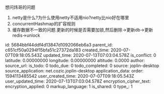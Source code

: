 想问炜哥的问题

1. netty是什么?为什么使用netty不适用nio?netty比nio好在哪里
2. concurrentHashmap的扩容规则
3. 缓存数据不一致的问题.更新的时候是否需要加锁,然后删除->更新db->更新redis->unlock

id: 5684bbf44ddf4d13847d1092066eb6a3
parent_id: c651cf50a0294f15bfa51c27372da183
created_time: 2020-07-07T09:18:05.543Z
updated_time: 2020-07-13T07:03:04.578Z
is_conflict: 0
latitude: 0.00000000
longitude: 0.00000000
altitude: 0.0000
author: 
source_url: 
is_todo: 0
todo_due: 0
todo_completed: 0
source: joplin-desktop
source_application: net.cozic.joplin-desktop
application_data: 
order: 1594113485542
user_created_time: 2020-07-07T09:18:05.543Z
user_updated_time: 2020-07-13T07:03:04.578Z
encryption_cipher_text: 
encryption_applied: 0
markup_language: 1
is_shared: 0
type_: 1
